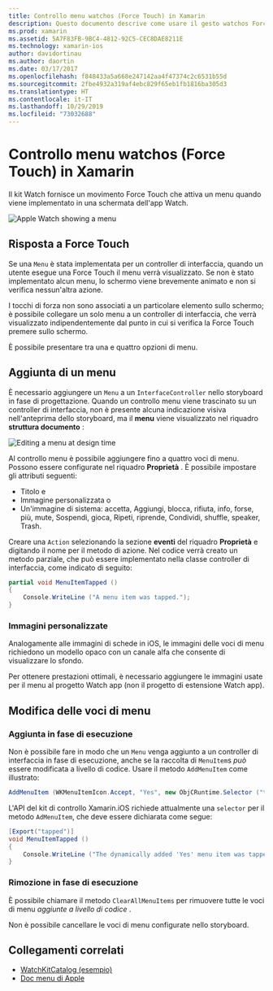 ```yaml
---
title: Controllo menu watchos (Force Touch) in Xamarin
description: Questo documento descrive come usare il gesto watchos Force Touch in Xamarin. Viene illustrato come rispondere a un Force Touch, come aggiungere un menu e modificare le voci di menu.
ms.prod: xamarin
ms.assetid: 5A7F83FB-9BC4-4812-92C5-CEC8DAE8211E
ms.technology: xamarin-ios
author: davidortinau
ms.author: daortin
ms.date: 03/17/2017
ms.openlocfilehash: f848433a5a668e247142aa4f47374c2c6531b55d
ms.sourcegitcommit: 2fbe4932a319af4ebc829f65eb1fb1816ba305d3
ms.translationtype: HT
ms.contentlocale: it-IT
ms.lasthandoff: 10/29/2019
ms.locfileid: "73032688"
---
```

# <a name="watchos-menu-control-force-touch-in-xamarin"></a>Controllo menu watchos (Force Touch) in Xamarin

Il kit Watch fornisce un movimento Force Touch che attiva un menu quando viene implementato in una schermata dell'app Watch.

![](menu-images/menu.png "Apple Watch showing a menu")
<!-- watch image courtesy of http://infinitapps.com/bezel/ -->

## <a name="responding-to-force-touch"></a>Risposta a Force Touch

Se una `Menu` è stata implementata per un controller di interfaccia, quando un utente esegue una Force Touch il menu verrà visualizzato. Se non è stato implementato alcun menu, lo schermo viene brevemente animato e non si verifica nessun'altra azione.

I tocchi di forza non sono associati a un particolare elemento sullo schermo; è possibile collegare un solo menu a un controller di interfaccia, che verrà visualizzato indipendentemente dal punto in cui si verifica la Force Touch premere sullo schermo.

È possibile presentare tra una e quattro opzioni di menu.

## <a name="adding-a-menu"></a>Aggiunta di un menu

È necessario aggiungere un `Menu` a un `InterfaceController` nello storyboard in fase di progettazione. Quando un controllo menu viene trascinato su un controller di interfaccia, non è presente alcuna indicazione visiva nell'anteprima dello storyboard, ma il **menu** viene visualizzato nel riquadro **struttura documento** :

![](menu-images/menu-action.png "Editing a menu at design time")

Al controllo menu è possibile aggiungere fino a quattro voci di menu. Possono essere configurate nel riquadro **Proprietà** . È possibile impostare gli attributi seguenti:

- Titolo e
- Immagine personalizzata o
- Un'immagine di sistema: accetta, Aggiungi, blocca, rifiuta, info, forse, più, mute, Sospendi, gioca, Ripeti, riprende, Condividi, shuffle, speaker, Trash.

Creare una `Action` selezionando la sezione **eventi** del riquadro **Proprietà** e digitando il nome per il metodo di azione. Nel codice verrà creato un metodo parziale, che può essere implementato nella classe controller di interfaccia, come indicato di seguito:

```csharp
partial void MenuItemTapped ()
{
    Console.WriteLine ("A menu item was tapped.");
}
```

### <a name="custom-images"></a>Immagini personalizzate

Analogamente alle immagini di schede in iOS, le immagini delle voci di menu richiedono un modello opaco con un canale alfa che consente di visualizzare lo sfondo.

Per ottenere prestazioni ottimali, è necessario aggiungere le immagini usate per il menu al progetto Watch app (non il progetto di estensione Watch app).

## <a name="changing-the-menu-items"></a>Modifica delle voci di menu

<!--
### Design Time Items

Menu items added the storyboard can be shown and hidden programmatically.
-->

### <a name="adding-at-runtime"></a>Aggiunta in fase di esecuzione

Non è possibile fare in modo che un `Menu` venga aggiunto a un controller di interfaccia in fase di esecuzione, anche se la raccolta di `MenuItem`s *può* essere modificata a livello di codice.
Usare il metodo `AddMenuItem` come illustrato:

```csharp
AddMenuItem (WKMenuItemIcon.Accept, "Yes", new ObjCRuntime.Selector ("tapped"));
```

L'API del kit di controllo Xamarin.iOS richiede attualmente una `selector` per il metodo `AdMenuItem`, che deve essere dichiarata come segue:

```csharp
[Export("tapped")]
void MenuItemTapped ()
{
    Console.WriteLine ("The dynamically added 'Yes' menu item was tapped.");
}
```

### <a name="removing-at-runtime"></a>Rimozione in fase di esecuzione

È possibile chiamare il metodo `ClearAllMenuItems` per rimuovere tutte le voci di menu *aggiunte a livello di codice* .

Non è possibile cancellare le voci di menu configurate nello storyboard.

## <a name="related-links"></a>Collegamenti correlati

- [WatchKitCatalog (esempio)](https://docs.microsoft.com/samples/xamarin/ios-samples/watchos-watchkitcatalog)
- [Doc menu di Apple](https://developer.apple.com/library/prerelease/ios/documentation/General/Conceptual/WatchKitProgrammingGuide/Menus.html)
